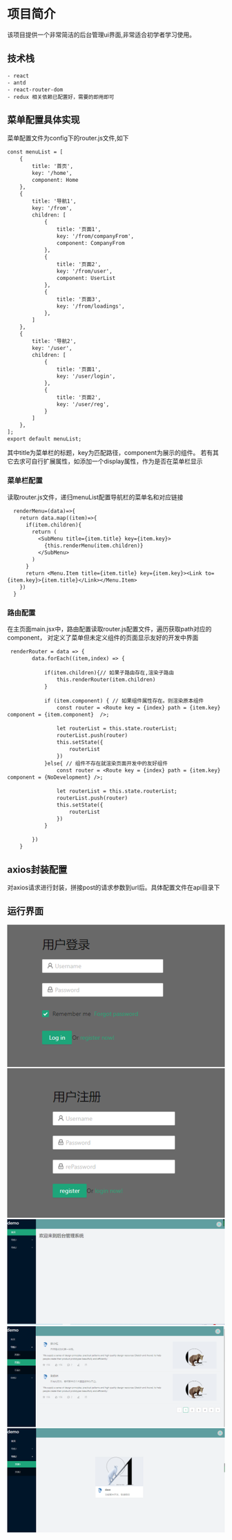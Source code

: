 # 项目简介
该项目提供一个非常简洁的后台管理ui界面,非常适合初学者学习使用。
## 技术栈
    - react
    - antd
    - react-router-dom
    - redux 相关依赖已配置好，需要的即用即可

 ## 菜单配置具体实现
 菜单配置文件为config下的router.js文件,如下
 ```
 const menuList = [
     {
         title: '首页',
         key: '/home',
         component: Home
     },
     {
         title: '导航1',
         key: '/from',
         children: [
             {
                 title: '页面1',
                 key: '/from/companyFrom',
                 component: CompanyFrom
             },
             {
                 title: '页面2',
                 key: '/from/user',
                 component: UserList
             },
             {
                 title: '页面3',
                 key: '/from/loadings',
             },
         ]
     },
     {
         title: '导航2',
         key: '/user',
         children: [
             {
                 title: '页面1',
                 key: '/user/login',
             },
             {
                 title: '页面2',
                 key: '/user/reg',
             }
         ]
     },
 ];
 export default menuList;
 ```
其中title为菜单栏的标题，key为匹配路径，component为展示的组件。
若有其它去求可自行扩展属性，如添加一个display属性，作为是否在菜单栏显示

### 菜单栏配置
读取router.js文件，递归menuList配置导航栏的菜单名和对应链接
```
  renderMenu=(data)=>{
    return data.map((item)=>{
      if(item.children){
        return (
          <SubMenu title={item.title} key={item.key}>
            {this.renderMenu(item.children)}
          </SubMenu>
        )
      }
      return <Menu.Item title={item.title} key={item.key}><Link to={item.key}>{item.title}</Link></Menu.Item>
    })
  }
```
### 路由配置
在主页面main.jsx中，路由配置读取router.js配置文件，遍历获取path对应的component，
对定义了菜单但未定义组件的页面显示友好的开发中界面
```
 renderRouter = data => {
        data.forEach((item,index) => {

            if(item.children){// 如果子路由存在,渲染子路由
                this.renderRouter(item.children)
            }

            if (item.component) { // 如果组件属性存在。则渲染原本组件
                const router = <Route key = {index} path = {item.key} component = {item.component}  />;

                let routerList = this.state.routerList;
                routerList.push(router)
                this.setState({
                    routerList
                })
            }else{ // 组件不存在就渲染页面开发中的友好组件
                const router = <Route key = {index} path = {item.key} component = {NoDevelopment} />;

                let routerList = this.state.routerList;
                routerList.push(router)
                this.setState({
                    routerList
                })
            }

        })
    }
```
## axios封装配置
对axios请求进行封装，拼接post的请求参数到url后。具体配置文件在api目录下

## 运行界面

![login](./asset\img\login.png)
![register](./asset\img\register.png)
![main](./asset\img\main.png)
![form](./asset\img\form.png)
![other](./asset\img\other.png)
